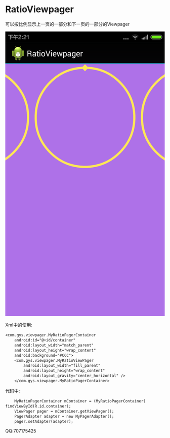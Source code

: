 # RatioViewpager
可以按比例显示上一页的一部分和下一页的一部分的Viewpager

![](https://github.com/g707175425/RatioViewpager/blob/master/Screenshot.png)

Xml中的使用:

	<com.gys.viewpager.MyRatioPagerContainer
        android:id="@+id/container"
        android:layout_width="match_parent"
        android:layout_height="wrap_content"
        android:background="#CCC">
        <com.gys.viewpager.MyRatioViewPager
            android:layout_width="fill_parent"
            android:layout_height="wrap_content"
            android:layout_gravity="center_horizontal" />
    	</com.gys.viewpager.MyRatioPagerContainer>
	
代码中:

		MyRatioPagerContainer mContainer = (MyRatioPagerContainer) findViewById(R.id.container);
        ViewPager pager = mContainer.getViewPager();
        PagerAdapter adapter = new MyPagerAdapter();
        pager.setAdapter(adapter);
	


QQ:707175425